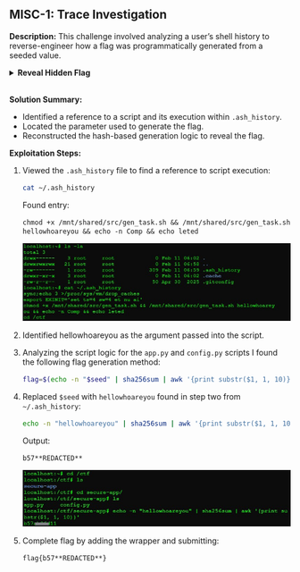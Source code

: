 ## MISC-1: Trace Investigation
**Description:**
This challenge involved analyzing a user’s shell history to reverse-engineer how a flag was programmatically generated from a seeded value.
<details> <summary><b>Reveal Hidden Flag</b></summary> flag{b57ab06d11} </details></br>

**Solution Summary:**
- Identified a reference to a script and its execution within `.ash_history`.
- Located the parameter used to generate the flag.
- Reconstructed the hash-based generation logic to reveal the flag.

**Exploitation Steps:**
1. Viewed the `.ash_history` file to find a reference to script execution:
   ```bash
   cat ~/.ash_history
   ```
   Found entry:
   ```plaintext
   chmod +x /mnt/shared/src/gen_task.sh && /mnt/shared/src/gen_task.sh hellowhoareyou && echo -n Comp && echo leted
   ```
   ![img](../images/MISC-1.jpg)
   
2. Identified hellowhoareyou as the argument passed into the script.

3. Analyzing the script logic for the `app.py` and `config.py` scripts I found the following flag generation method:
   ```bash
   flag=$(echo -n "$seed" | sha256sum | awk '{print substr($1, 1, 10)}')
   ```

4. Replaced `$seed` with `hellowhoareyou` found in step two from `~/.ash_history`:
   ```bash
   echo -n "hellowhoareyou" | sha256sum | awk '{print substr($1, 1, 10)}'
   ```
   Output:
   ```plaintext
   b57**REDACTED** 
   ```
   ![img](../images/MISC-1a.jpg)

5. Complete flag by adding the wrapper and submitting:
   ```plaintext
   flag{b57**REDACTED**}
   ```